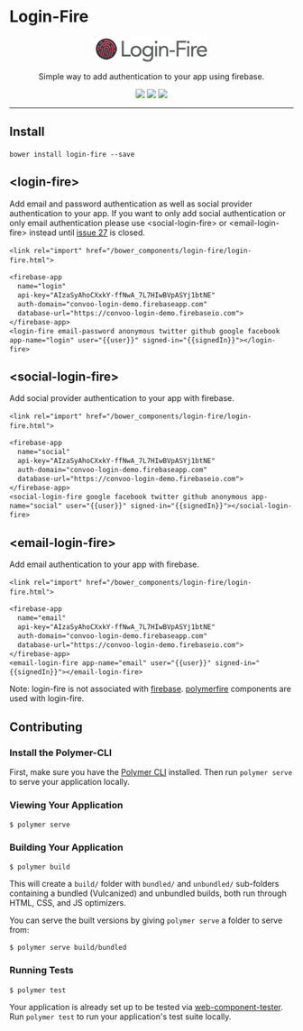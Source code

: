 # Login-Fire

<p align="center">
  <img alt="webcomponents.org" src="LoginFire200.png">
</p>

<p align="center">
Simple way to add authentication to your app using firebase.
</p>

<p align="center">
  <a href="https://beta.webcomponents.org/element/convoo/login-fire"><img src="https://img.shields.io/badge/webcomponents.org-published-blue.svg"></a>
  <a href="https://gitter.im/convoo/login-fire"><img src="https://img.shields.io/gitter/room/webcomponents/community.svg?maxAge=2592000&style=flat-square"></a>
  <a href="http://waffle.io/convoo/login-fire"><img src="https://badge.waffle.io/convoo/login-fire.svg?label=In%20Progress&title=In%20Progress"></a>
</p>

---

## Install

`bower install login-fire --save`


## \<login-fire\>

Add email and password authentication as well as social provider authentication to your app. 
If you want to only add social authentication or only email authentication please use \<social-login-fire\> or \<email-login-fire\> instead
until [issue 27](https://github.com/convoo/login-fire/issues/27) is closed.

`<link rel="import" href="/bower_components/login-fire/login-fire.html">`

<!--
```
<custom-element-demo>
  <template>
    <link rel="import" href="../polymerfire/firebase-app.html">
    <link rel="import" href="login-fire.html">
    <next-code-block></next-code-block>
  </template>
</custom-element-demo>
```
-->
```
<firebase-app
  name="login"
  api-key="AIzaSyAhoCXxkY-ffNwA_7L7HIwBVpASYj1btNE"
  auth-domain="convoo-login-demo.firebaseapp.com"
  database-url="https://convoo-login-demo.firebaseio.com">
</firebase-app>
<login-fire email-password anonymous twitter github google facebook app-name="login" user="{{user}}" signed-in="{{signedIn}}"></login-fire>
```

## \<social-login-fire\>

Add social provider authentication to your app with firebase.

`<link rel="import" href="/bower_components/login-fire/login-fire.html">`

<!--
```
<custom-element-demo>
  <template>
    <link rel="import" href="../polymerfire/firebase-app.html">
    <link rel="import" href="social-login-fire.html">
    <next-code-block></next-code-block>
  </template>
</custom-element-demo>
```
-->
```
<firebase-app
  name="social"
  api-key="AIzaSyAhoCXxkY-ffNwA_7L7HIwBVpASYj1btNE"
  auth-domain="convoo-login-demo.firebaseapp.com"
  database-url="https://convoo-login-demo.firebaseio.com">
</firebase-app>
<social-login-fire google facebook twitter github anonymous app-name="social" user="{{user}}" signed-in="{{signedIn}}"></social-login-fire>
```


## \<email-login-fire\>

Add email authentication to your app with firebase.

`<link rel="import" href="/bower_components/login-fire/login-fire.html">`

<!--
```
<custom-element-demo>
  <template>
    <link rel="import" href="../polymerfire/firebase-app.html">
    <link rel="import" href="email-login-fire.html">
    <next-code-block></next-code-block>
  </template>
</custom-element-demo>
```
-->
```
<firebase-app
  name="email"
  api-key="AIzaSyAhoCXxkY-ffNwA_7L7HIwBVpASYj1btNE"
  auth-domain="convoo-login-demo.firebaseapp.com"
  database-url="https://convoo-login-demo.firebaseio.com">
</firebase-app>
<email-login-fire app-name="email" user="{{user}}" signed-in="{{signedIn}}"></email-login-fire>
```


Note: login-fire is not associated with [firebase](https://firebase.google.com/). [polymerfire](https://github.com/firebase/polymerfire) components are used with login-fire.

## Contributing

### Install the Polymer-CLI

First, make sure you have the [Polymer CLI](https://www.npmjs.com/package/polymer-cli) installed. Then run `polymer serve` to serve your application locally.

### Viewing Your Application

```
$ polymer serve
```

### Building Your Application

```
$ polymer build
```

This will create a `build/` folder with `bundled/` and `unbundled/` sub-folders
containing a bundled (Vulcanized) and unbundled builds, both run through HTML,
CSS, and JS optimizers.

You can serve the built versions by giving `polymer serve` a folder to serve
from:

```
$ polymer serve build/bundled
```

### Running Tests

```
$ polymer test
```

Your application is already set up to be tested via [web-component-tester](https://github.com/Polymer/web-component-tester). Run `polymer test` to run your application's test suite locally.

